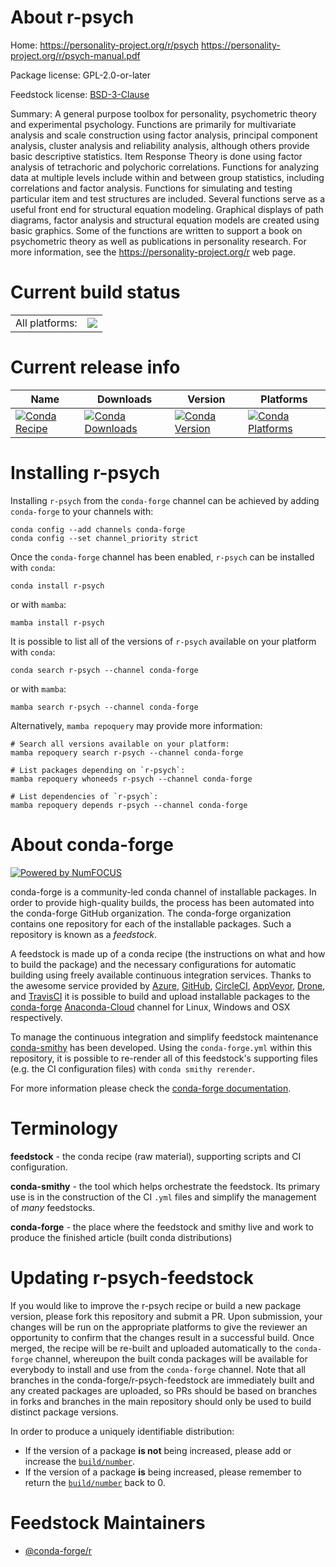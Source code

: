 About r-psych
=============

Home: https://personality-project.org/r/psych https://personality-project.org/r/psych-manual.pdf

Package license: GPL-2.0-or-later

Feedstock license: [BSD-3-Clause](https://github.com/conda-forge/r-psych-feedstock/blob/main/LICENSE.txt)

Summary: A general purpose toolbox for personality, psychometric theory and experimental psychology.   Functions are primarily for multivariate analysis and scale construction using factor analysis, principal component analysis, cluster analysis and reliability analysis, although others provide basic descriptive statistics. Item Response Theory is done using  factor analysis of tetrachoric and polychoric correlations. Functions for analyzing data at multiple levels include within and between group statistics, including correlations and factor analysis.   Functions for simulating and testing particular item and test structures are included. Several functions  serve as a useful front end for structural equation modeling.  Graphical displays of path diagrams, factor analysis and structural equation models are created using basic graphics. Some of the functions are written to support a book on psychometric theory as well as publications in personality research. For more information, see the <https://personality-project.org/r> web page.

Current build status
====================


<table><tr><td>All platforms:</td>
    <td>
      <a href="https://dev.azure.com/conda-forge/feedstock-builds/_build/latest?definitionId=1478&branchName=main">
        <img src="https://dev.azure.com/conda-forge/feedstock-builds/_apis/build/status/r-psych-feedstock?branchName=main">
      </a>
    </td>
  </tr>
</table>

Current release info
====================

| Name | Downloads | Version | Platforms |
| --- | --- | --- | --- |
| [![Conda Recipe](https://img.shields.io/badge/recipe-r--psych-green.svg)](https://anaconda.org/conda-forge/r-psych) | [![Conda Downloads](https://img.shields.io/conda/dn/conda-forge/r-psych.svg)](https://anaconda.org/conda-forge/r-psych) | [![Conda Version](https://img.shields.io/conda/vn/conda-forge/r-psych.svg)](https://anaconda.org/conda-forge/r-psych) | [![Conda Platforms](https://img.shields.io/conda/pn/conda-forge/r-psych.svg)](https://anaconda.org/conda-forge/r-psych) |

Installing r-psych
==================

Installing `r-psych` from the `conda-forge` channel can be achieved by adding `conda-forge` to your channels with:

```
conda config --add channels conda-forge
conda config --set channel_priority strict
```

Once the `conda-forge` channel has been enabled, `r-psych` can be installed with `conda`:

```
conda install r-psych
```

or with `mamba`:

```
mamba install r-psych
```

It is possible to list all of the versions of `r-psych` available on your platform with `conda`:

```
conda search r-psych --channel conda-forge
```

or with `mamba`:

```
mamba search r-psych --channel conda-forge
```

Alternatively, `mamba repoquery` may provide more information:

```
# Search all versions available on your platform:
mamba repoquery search r-psych --channel conda-forge

# List packages depending on `r-psych`:
mamba repoquery whoneeds r-psych --channel conda-forge

# List dependencies of `r-psych`:
mamba repoquery depends r-psych --channel conda-forge
```


About conda-forge
=================

[![Powered by
NumFOCUS](https://img.shields.io/badge/powered%20by-NumFOCUS-orange.svg?style=flat&colorA=E1523D&colorB=007D8A)](https://numfocus.org)

conda-forge is a community-led conda channel of installable packages.
In order to provide high-quality builds, the process has been automated into the
conda-forge GitHub organization. The conda-forge organization contains one repository
for each of the installable packages. Such a repository is known as a *feedstock*.

A feedstock is made up of a conda recipe (the instructions on what and how to build
the package) and the necessary configurations for automatic building using freely
available continuous integration services. Thanks to the awesome service provided by
[Azure](https://azure.microsoft.com/en-us/services/devops/), [GitHub](https://github.com/),
[CircleCI](https://circleci.com/), [AppVeyor](https://www.appveyor.com/),
[Drone](https://cloud.drone.io/welcome), and [TravisCI](https://travis-ci.com/)
it is possible to build and upload installable packages to the
[conda-forge](https://anaconda.org/conda-forge) [Anaconda-Cloud](https://anaconda.org/)
channel for Linux, Windows and OSX respectively.

To manage the continuous integration and simplify feedstock maintenance
[conda-smithy](https://github.com/conda-forge/conda-smithy) has been developed.
Using the ``conda-forge.yml`` within this repository, it is possible to re-render all of
this feedstock's supporting files (e.g. the CI configuration files) with ``conda smithy rerender``.

For more information please check the [conda-forge documentation](https://conda-forge.org/docs/).

Terminology
===========

**feedstock** - the conda recipe (raw material), supporting scripts and CI configuration.

**conda-smithy** - the tool which helps orchestrate the feedstock.
                   Its primary use is in the construction of the CI ``.yml`` files
                   and simplify the management of *many* feedstocks.

**conda-forge** - the place where the feedstock and smithy live and work to
                  produce the finished article (built conda distributions)


Updating r-psych-feedstock
==========================

If you would like to improve the r-psych recipe or build a new
package version, please fork this repository and submit a PR. Upon submission,
your changes will be run on the appropriate platforms to give the reviewer an
opportunity to confirm that the changes result in a successful build. Once
merged, the recipe will be re-built and uploaded automatically to the
`conda-forge` channel, whereupon the built conda packages will be available for
everybody to install and use from the `conda-forge` channel.
Note that all branches in the conda-forge/r-psych-feedstock are
immediately built and any created packages are uploaded, so PRs should be based
on branches in forks and branches in the main repository should only be used to
build distinct package versions.

In order to produce a uniquely identifiable distribution:
 * If the version of a package **is not** being increased, please add or increase
   the [``build/number``](https://docs.conda.io/projects/conda-build/en/latest/resources/define-metadata.html#build-number-and-string).
 * If the version of a package **is** being increased, please remember to return
   the [``build/number``](https://docs.conda.io/projects/conda-build/en/latest/resources/define-metadata.html#build-number-and-string)
   back to 0.

Feedstock Maintainers
=====================

* [@conda-forge/r](https://github.com/conda-forge/r/)

